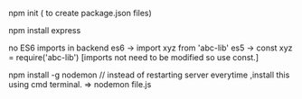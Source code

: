 npm init ( to create package.json files)

npm install express

 no ES6 imports  in backend
 es6 -> import xyz from 'abc-lib'
 es5 -> const xyz = require('abc-lib')  [imports not need to be modified so use const.]



npm install -g nodemon      // instead of restarting server everytime ,install this using cmd terminal.
=> nodemon file.js

